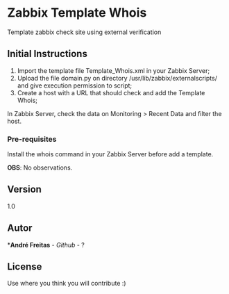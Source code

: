 # Zabbix Template Whois
Template zabbix check site using external verification

## Initial Instructions

1. Import the template file Template_Whois.xml in your Zabbix Server;
2. Upload the file domain.py on directory /usr/lib/zabbix/externalscripts/ and give execution permission to script;
3. Create a host with a URL that should check and add the Template Whois;

In Zabbix Server, check the data on Monitoring > Recent Data and filter the host.

### Pre-requisites

Install the whois command in your Zabbix Server before add a template.


**OBS**: No observations.

## Version

1.0

## Autor

 ***André Freitas** - *Github* - ? 


## License

Use where you think you will contribute :)

